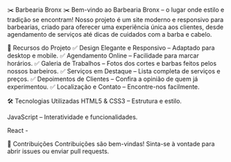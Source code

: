 ✂️ Barbearia Bronx ✂️
Bem-vindo ao Barbearia  Bronx – o lugar onde estilo e tradição se encontram! Nosso projeto é um site moderno e responsivo para barbearias, criado para oferecer uma experiência única aos clientes, desde agendamento de serviços até dicas de cuidados com a barba e cabelo.

🚀 Recursos do Projeto
✅ Design Elegante e Responsivo – Adaptado para desktop e mobile.
✅ Agendamento Online – Facilidade para marcar horários.
✅ Galeria de Trabalhos – Fotos dos cortes e barbas feitos pelos nossos barbeiros.
✅ Serviços em Destaque – Lista completa de serviços e preços.
✅ Depoimentos de Clientes – Confira a opinião de quem já experimentou.
✅ Localização e Contato – Encontre-nos facilmente.

🛠️ Tecnologias Utilizadas
HTML5 & CSS3 – Estrutura e estilo.

JavaScript – Interatividade e funcionalidades.

React - 

🤝 Contribuições
Contribuições são bem-vindas! Sinta-se à vontade para abrir issues ou enviar pull requests.
